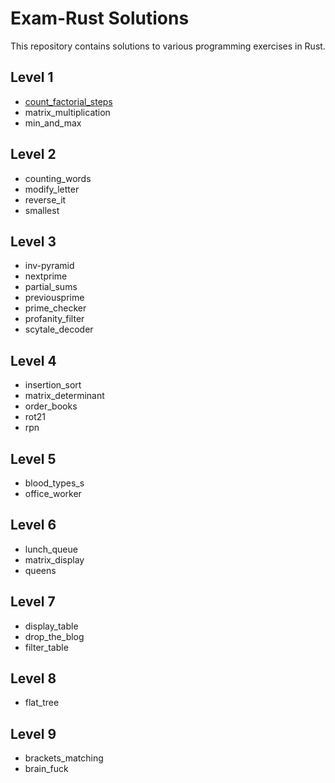 # Exam-Rust Solutions

This repository contains solutions to various programming exercises in Rust.

## Level 1

- [count_factorial_steps](Exam-Rust/tree/main/Exam-4/Level-1/count_factorial_steps)
- matrix_multiplication
- min_and_max

## Level 2

- counting_words
- modify_letter
- reverse_it
- smallest

## Level 3

- inv-pyramid
- nextprime
- partial_sums
- previousprime
- prime_checker
- profanity_filter
- scytale_decoder

## Level 4

- insertion_sort
- matrix_determinant
- order_books
- rot21
- rpn

## Level 5

- blood_types_s
- office_worker

## Level 6

- lunch_queue
- matrix_display
- queens

## Level 7

- display_table
- drop_the_blog
- filter_table

## Level 8

- flat_tree

## Level 9

- brackets_matching
- brain_fuck
